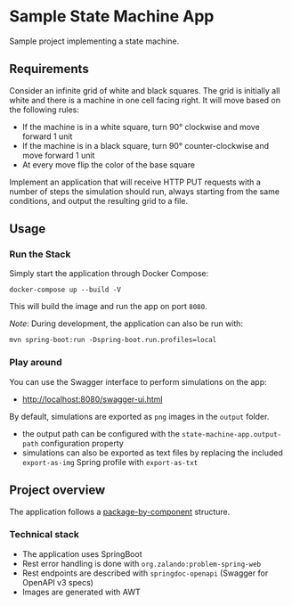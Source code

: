 # Sample State Machine App

Sample project implementing a state machine.

## Requirements

Consider an infinite grid of white and black squares. The grid is initially all white and there is a machine in one cell facing right. It will move based on the following rules:
 - If the machine is in a white square, turn 90° clockwise and move forward 1 unit
 - If the machine is in a black square, turn 90° counter-clockwise and move forward 1 unit
 - At every move flip the color of the base square

Implement an application that will receive HTTP PUT requests with a number of steps the simulation should run, always starting from the same conditions, and output the resulting grid to a file.

## Usage

### Run the Stack

Simply start the application through Docker Compose:
```shell script
docker-compose up --build -V
```

This will build the image and run the app on port `8080`.

*Note*: During development, the application can also be run with:

```shell script
mvn spring-boot:run -Dspring-boot.run.profiles=local
```

### Play around

You can use the Swagger interface to perform simulations on the app:
 - <http://localhost:8080/swagger-ui.html>

By default, simulations are exported as `png` images in the `output` folder.
 - the output path can be configured with the `state-machine-app.output-path` configuration property
 - simulations can also be exported as text files by replacing the included `export-as-img` Spring profile with `export-as-txt`

## Project overview

The application follows a [package-by-component](http://www.codingthearchitecture.com/2015/03/08/package_by_component_and_architecturally_aligned_testing.html) structure.

### Technical stack

 - The application uses SpringBoot
 - Rest error handling is done with `org.zalando:problem-spring-web`
 - Rest endpoints are described with `springdoc-openapi` (Swagger for OpenAPI v3 specs)
 - Images are generated with AWT
